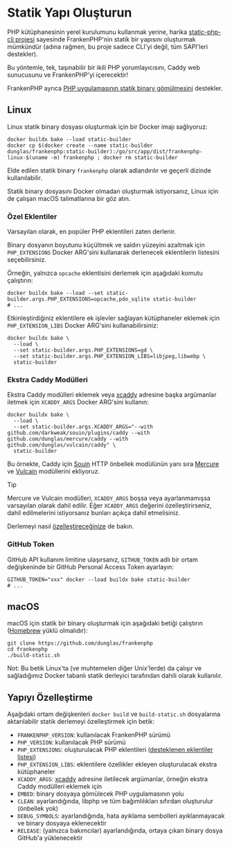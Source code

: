 # Statik Yapı Oluşturun

PHP kütüphanesinin yerel kurulumunu kullanmak yerine,
harika [static-php-cli projesi](https://github.com/crazywhalecc/static-php-cli) sayesinde FrankenPHP'nin statik bir yapısını oluşturmak mümkündür (adına rağmen, bu proje sadece CLI'yi değil, tüm SAPI'leri destekler).

Bu yöntemle, tek, taşınabilir bir ikili PHP yorumlayıcısını, Caddy web sunucusunu ve FrankenPHP'yi içerecektir!

FrankenPHP ayrıca [PHP uygulamasının statik binary gömülmesini](embed.md) destekler.

## Linux

Linux statik binary dosyası oluşturmak için bir Docker imajı sağlıyoruz:

```console
docker buildx bake --load static-builder
docker cp $(docker create --name static-builder dunglas/frankenphp:static-builder):/go/src/app/dist/frankenphp-linux-$(uname -m) frankenphp ; docker rm static-builder
```

Elde edilen statik binary `frankenphp` olarak adlandırılır ve geçerli dizinde kullanılabilir.

Statik binary dosyasını Docker olmadan oluşturmak istiyorsanız, Linux için de çalışan macOS talimatlarına bir göz atın.

### Özel Eklentiler

Varsayılan olarak, en popüler PHP eklentileri zaten derlenir.

Binary dosyanın boyutunu küçültmek ve saldırı yüzeyini azaltmak için `PHP_EXTENSIONS` Docker ARG'sini kullanarak derlenecek eklentilerin listesini seçebilirsiniz.

Örneğin, yalnızca `opcache` eklentisini derlemek için aşağıdaki komutu çalıştırın:

```console
docker buildx bake --load --set static-builder.args.PHP_EXTENSIONS=opcache,pdo_sqlite static-builder
# ...
```

Etkinleştirdiğiniz eklentilere ek işlevler sağlayan kütüphaneler eklemek için `PHP_EXTENSION_LIBS` Docker ARG'sini kullanabilirsiniz:

```console
docker buildx bake \
  --load \
  --set static-builder.args.PHP_EXTENSIONS=gd \
  --set static-builder.args.PHP_EXTENSION_LIBS=libjpeg,libwebp \
  static-builder
```

### Ekstra Caddy Modülleri

Ekstra Caddy modülleri eklemek veya [xcaddy](https://github.com/caddyserver/xcaddy) adresine başka argümanlar iletmek için `XCADDY_ARGS` Docker ARG'sini kullanın:

```console
docker buildx bake \
  --load \
  --set static-builder.args.XCADDY_ARGS="--with github.com/darkweak/souin/plugins/caddy --with github.com/dunglas/mercure/caddy --with github.com/dunglas/vulcain/caddy" \
  static-builder
```

Bu örnekte, Caddy için [Souin](https://souin.io) HTTP önbellek modülünün yanı sıra [Mercure](https://mercure.rocks) ve [Vulcain](https://vulcain.rocks) modüllerini ekliyoruz.

> [!TIP]
>
> Mercure ve Vulcain modülleri, `XCADDY_ARGS` boşsa veya ayarlanmamışsa varsayılan olarak dahil edilir.
> Eğer `XCADDY_ARGS` değerini özelleştirirseniz, dahil edilmelerini istiyorsanız bunları açıkça dahil etmelisiniz.

Derlemeyi nasıl [özelleştireceğinize](#yapıyı-özelleştirme) de bakın.

### GitHub Token

GitHub API kullanım limitine ulaşırsanız, `GITHUB_TOKEN` adlı bir ortam değişkeninde bir GitHub Personal Access Token ayarlayın:

```console
GITHUB_TOKEN="xxx" docker --load buildx bake static-builder
# ...
```

## macOS

macOS için statik bir binary oluşturmak için aşağıdaki betiği çalıştırın ([Homebrew](https://brew.sh/) yüklü olmalıdır):

```console
git clone https://github.com/dunglas/frankenphp
cd frankenphp
./build-static.sh
```

Not: Bu betik Linux'ta (ve muhtemelen diğer Unix'lerde) da çalışır ve sağladığımız Docker tabanlı statik derleyici tarafından dahili olarak kullanılır.

## Yapıyı Özelleştirme

Aşağıdaki ortam değişkenleri `docker build` ve `build-static.sh` dosyalarına aktarılabilir
statik derlemeyi özelleştirmek için betik:

* `FRANKENPHP_VERSION`: kullanılacak FrankenPHP sürümü
* `PHP_VERSION`: kullanılacak PHP sürümü
* `PHP_EXTENSIONS`: oluşturulacak PHP eklentileri ([desteklenen eklentiler listesi](https://static-php.dev/en/guide/extensions.html))
* `PHP_EXTENSION_LIBS`: eklentilere özellikler ekleyen oluşturulacak ekstra kütüphaneler
* `XCADDY_ARGS`: [xcaddy](https://github.com/caddyserver/xcaddy) adresine iletilecek argümanlar, örneğin ekstra Caddy modülleri eklemek için
* `EMBED`: binary dosyaya gömülecek PHP uygulamasının yolu
* `CLEAN`: ayarlandığında, libphp ve tüm bağımlılıkları sıfırdan oluşturulur (önbellek yok)
* `DEBUG_SYMBOLS`: ayarlandığında, hata ayıklama sembolleri ayıklanmayacak ve binary dosyaya eklenecektir
* `RELEASE`: (yalnızca bakımcılar) ayarlandığında, ortaya çıkan binary dosya GitHub'a yüklenecektir
